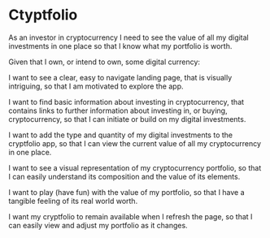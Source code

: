 # Ctyptfolio
As an investor in cryptocurrency I need to see the value of all my digital investments in one place so that I know what my portfolio is worth.

Given that I own, or intend to own, some digital currency:

I want to see a clear, easy to navigate landing page, that is visually intriguing, so that I am motivated to explore the app.

I want to find basic information about investing in cryptocurrency, that contains links to further information about investing in, or buying, cryptocurrency, so that I can initiate or build on my digital investments.

I want to add the type and quantity of my digital investments to the cryptfolio app, so that I can view the current value of all my cryptocurrency in one place.

I want to see a visual representation of my cryptocurrency portfolio, so that I can easily understand its composition and the value of its elements.

I want to play (have fun) with the value of my portfolio, so that I have a tangible feeling of its real world worth.

I want my cryptfolio to remain available when I refresh the page, so that I can easily view and adjust my portfolio as it changes.
